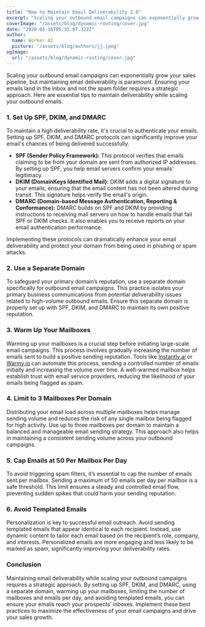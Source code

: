 ```yaml
---
title: "How to Maintain Email Deliverability 2.0"
excerpt: "Scaling your outbound email campaigns can exponentially grow your sales pipeline, but maintaining email deliverability is paramount. Ensuring your emails land in the inbox and not the spam folder requires a strategic approach. Here are essential tips to maintain deliverability while scaling your outbound emails."
coverImage: "/assets/blog/dynamic-routing/cover.jpg"
date: "2020-03-16T05:35:07.322Z"
author:
  name: Worker AI
  picture: "/assets/blog/authors/jj.jpeg"
ogImage:
  url: "/assets/blog/dynamic-routing/cover.jpg"
---
```


Scaling your outbound email campaigns can exponentially grow your sales pipeline, but maintaining email deliverability is paramount. Ensuring your emails land in the inbox and not the spam folder requires a strategic approach. Here are essential tips to maintain deliverability while scaling your outbound emails.

### 1. Set Up SPF, DKIM, and DMARC

To maintain a high deliverability rate, it's crucial to authenticate your emails. Setting up SPF, DKIM, and DMARC protocols can significantly improve your email's chances of being delivered successfully.

- **SPF (Sender Policy Framework):** This protocol verifies that emails claiming to be from your domain are sent from authorized IP addresses. By setting up SPF, you help email servers confirm your emails' legitimacy.
- **DKIM (DomainKeys Identified Mail):** DKIM adds a digital signature to your emails, ensuring that the email content has not been altered during transit. This signature helps verify the email's origin.
- **DMARC (Domain-based Message Authentication, Reporting & Conformance):** DMARC builds on SPF and DKIM by providing instructions to receiving mail servers on how to handle emails that fail SPF or DKIM checks. It also enables you to receive reports on your email authentication performance.

Implementing these protocols can dramatically enhance your email deliverability and protect your domain from being used in phishing or spam attacks.

### 2. Use a Separate Domain

To safeguard your primary domain’s reputation, use a separate domain specifically for outbound email campaigns. This practice isolates your primary business communications from potential deliverability issues related to high-volume outbound emails. Ensure this separate domain is properly set up with SPF, DKIM, and DMARC to maintain its own positive reputation.

### 3. Warm Up Your Mailboxes

Warming up your mailboxes is a crucial step before initiating large-scale email campaigns. This process involves gradually increasing the number of emails sent to build a positive sending reputation. Tools like [Instantly.ai](http://instantly.ai/) or [Warmy.io](http://warmy.io/) can automate this process, sending a controlled number of emails initially and increasing the volume over time. A well-warmed mailbox helps establish trust with email service providers, reducing the likelihood of your emails being flagged as spam.

### 4. Limit to 3 Mailboxes Per Domain

Distributing your email load across multiple mailboxes helps manage sending volume and reduces the risk of any single mailbox being flagged for high activity. Use up to three mailboxes per domain to maintain a balanced and manageable email sending strategy. This approach also helps in maintaining a consistent sending volume across your outbound campaigns.

### 5. Cap Emails at 50 Per Mailbox Per Day

To avoid triggering spam filters, it’s essential to cap the number of emails sent per mailbox. Sending a maximum of 50 emails per day per mailbox is a safe threshold. This limit ensures a steady and controlled email flow, preventing sudden spikes that could harm your sending reputation.

### 6. Avoid Templated Emails

Personalization is key to successful email outreach. Avoid sending templated emails that appear identical to each recipient. Instead, use dynamic content to tailor each email based on the recipient’s role, company, and interests. Personalized emails are more engaging and less likely to be marked as spam, significantly improving your deliverability rates.

### Conclusion

Maintaining email deliverability while scaling your outbound campaigns requires a strategic approach. By setting up SPF, DKIM, and DMARC, using a separate domain, warming up your mailboxes, limiting the number of mailboxes and emails per day, and avoiding templated emails, you can ensure your emails reach your prospects’ inboxes. Implement these best practices to maximize the effectiveness of your email campaigns and drive your sales growth.
